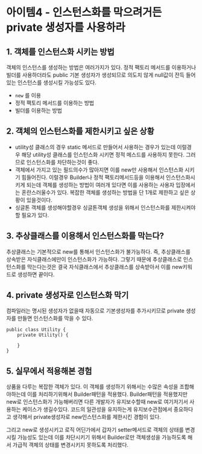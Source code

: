 # 아이템4 - 인스턴스화를 막으려거든 private 생성자를 사용하라


## 1. 객체를 인스턴스화 시키는 방법
객체의 인스턴스를 생성하는 방법은 여러가지가 있다.  정적 팩토리 메서드를 이용하거나 빌더를 사용하더라도 public 기본 생성자가 생성되므로 의도치 않게 null값이 잔득 들어있는 인스턴스를 생성시킬 가능성도 있다.

-  `new` 를 이용
- 정적 팩토리 메서드를 이용하는 방법
- 빌더를 이용하는 방법


## 2. 객체의 인스턴스화를 제한시키고 싶은 상황
- utility성 클래스의 경우 static 메서드로 만들어서 사용하는 경우가 있는데 이럴경우 해당 utility성 클래스를 인스턴스화 시키면 정적 메스드를 사용하지 못한다. 그러므로 인스턴스화를 차단하는것이 좋다.
- 객체에서 가지고 있는 필드의수가 많아지면 이를  new만 사용해서 인스턴스화 시키기 힘들어진다. 이럴경우 Builder나 정적 팩토리메서드등을 이용해서 인스턴스화시키게 되는데 객체를 생성하는 방법이 여러개 있다면 이를 사용하는 사용자 입장에서는 혼란스러울수가 있다. 복잡한 객체를 생성하는 방법을 단 1개로 제한하고 싶은 상황이 있을것이다.
- 싱글톤 객체를 생성해야할경우 싱글톤객체 생성을 위해서 인스턴스화를 제한시켜야 할 필요가 있다.


## 3. 추상클래스를 이용해서 인스턴스화를 막는다?

추상클래스는 기본적으로 new를 통해서 인스턴스화가 불가능하다. 즉, 추상클래스를 상속받은 자식클래스에만이 인스턴스화가 가능하다. 그렇기 때문에 추상클래스로 인스턴스화를 막는다는것은 결국 자식클래스에서 추상클래스를 상속받아서 이를 new키워드로 생성하면 끝이다.


## 4. private 생성자로 인스턴스화 막기

컴파일러는 명시된 생성자가 없을때 자동으로 기본생성자를 추가시키므로 private 생성자를 만들면 인스턴스화를 막을 수 있다.


```
public class Utility {
	private Utility() {

	}
}
```


## 5. 실무에서 적용해본 경험

상품을 다루는 복잡한 객체가 있다. 이 객체를 생성하기 위해서는 수많은 속성을 조합해야하는데 이를 처리하기위해서 Builder패턴을 적용했다. Builder패턴을 적용했지만 new로 인스턴스화가 가능해버리면 다른 개발자가 유지보수할때 new로 여기저기서 사용하는 케이스가 생길수있다. 코드의 일관성을 유지하는게 유지보수관점에서 중요하다고 생각해서 private생성자로 new인스턴스화를 제한시킨 경험이 있다.

그리고 new로 생성시키고 로직 어딘가에서 갑자기 setter메서드로 객체의 상태를 변경시킬 가능성도 있는데 이를 차단시키기 위해서 Builder로만 객체생성을 가능하도록 해서 가급적 객체의 상태를 변경시키지 못하도록 처리했다.